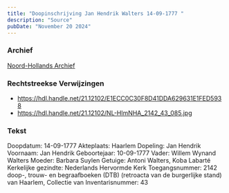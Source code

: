 ```yaml
---
title: "Doopinschrijving Jan Hendrik Walters 14-09-1777 "
description: "Source"
pubDate: "November 20 2024"
---
```


### Archief
[Noord-Hollands Archief](https://noord-hollandsarchief.nl/)

### Rechtstreekse Verwijzingen
- https://hdl.handle.net/21.12102/E1ECC0C30F8D41DDA629631E1FED5938
- https://hdl.handle.net/21.12102/NL-HlmNHA_2142_43_085.jpg

### Tekst
 Doopdatum: 14-09-1777
Akteplaats: Haarlem
Dopeling: Jan Hendrik
Voornaam: Jan Hendrik
Geboortejaar: 10-09-1777
Vader: Willem Wynand Walters
Moeder: Barbara Suylen
Getuige: Antoni Walters,  Koba Labarté
Kerkelijke gezindte: Nederlands Hervormde Kerk
Toegangsnummer: 2142 doop-, trouw- en begraafboeken (DTB) (retroacta van de burgerlijke stand) van Haarlem, Collectie van
Inventarisnummer: 43
